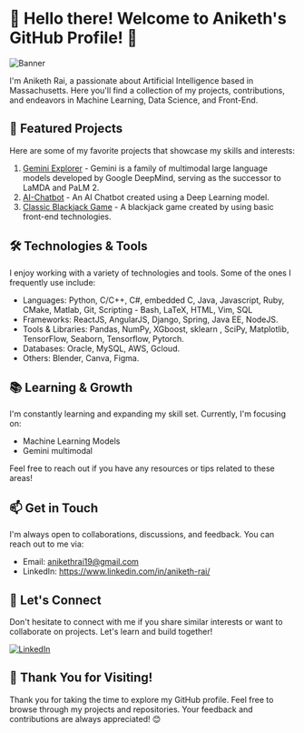 # 👋 Hello there! Welcome to Aniketh's GitHub Profile! 🚀

![Banner](https://placeimg.com/800/200/tech)

I'm Aniketh Rai, a passionate about Artificial Intelligence based in Massachusetts. Here you'll find a collection of my projects, contributions, and endeavors in Machine Learning, Data Science, and Front-End.

## 🌟 Featured Projects

Here are some of my favorite projects that showcase my skills and interests:

1. [Gemini Explorer](https://github.com/AnikethRai/Gemini_Explorer) - Gemini is a family of multimodal large language models developed by Google DeepMind, serving as the successor to LaMDA and PaLM 2.
2. [AI-Chatbot](https://github.com/AnikethRai/Altruistic-AI-Chatbot) - An AI Chatbot created using a Deep Learning model.
3. [Classic Blackjack Game](https://github.com/AnikethRai/blackjack.github.io) - A blackjack game created by using basic front-end technologies.

## 🛠️ Technologies & Tools

I enjoy working with a variety of technologies and tools. Some of the ones I frequently use include:

- Languages:  Python, C/C++, C\#, embedded C, Java, Javascript, Ruby, CMake, Matlab, Git, Scripting - Bash, LaTeX, HTML, Vim, SQL
- Frameworks: ReactJS, AngularJS, Django, Spring, Java EE, NodeJS.
- Tools & Libraries: Pandas, NumPy, XGboost, sklearn , SciPy, Matplotlib, TensorFlow, Seaborn, Tensorflow, Pytorch.
- Databases: Oracle, MySQL, AWS, Gcloud.
- Others: Blender, Canva, Figma.
## 📚 Learning & Growth

I'm constantly learning and expanding my skill set. Currently, I'm focusing on:

- Machine Learning Models
- Gemini multimodal

Feel free to reach out if you have any resources or tips related to these areas!

## 📫 Get in Touch

I'm always open to collaborations, discussions, and feedback. You can reach out to me via:

- Email: anikethrai19@gmail.com
- LinkedIn: https://www.linkedin.com/in/aniketh-rai/

## 💬 Let's Connect

Don't hesitate to connect with me if you share similar interests or want to collaborate on projects. Let's learn and build together!

[![LinkedIn](https://img.shields.io/badge/LinkedIn-Connect-blue)](https://www.linkedin.com/in/aniketh-rai/)


## 🚀 Thank You for Visiting!

Thank you for taking the time to explore my GitHub profile. Feel free to browse through my projects and repositories. Your feedback and contributions are always appreciated! 😊
